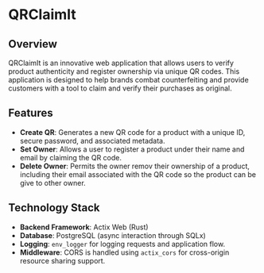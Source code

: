 # QRClaimIt

## Overview

QRClaimIt is an innovative web application that allows users to verify product authenticity
and register ownership via unique QR codes. This application is designed to help brands
combat counterfeiting and provide customers with a tool to claim and verify their
purchases as original.

## Features

- **Create QR**: Generates a new QR code for a product with a unique ID, secure password,
  and associated metadata.
- **Set Owner**: Allows a user to register a product under their name and email by
  claiming the QR code.
- **Delete Owner**: Permits the owner remov their ownership of a product, including their
  email associated with the QR code so the product can be give to other owner.

## Technology Stack

- **Backend Framework**: Actix Web (Rust)
- **Database**: PostgreSQL (async interaction through SQLx)
- **Logging**: `env_logger` for logging requests and application flow.
- **Middleware**: CORS is handled using `actix_cors` for cross-origin resource sharing
  support.
